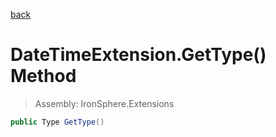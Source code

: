 ﻿

[back](/IronSphere.Extensions/types/DateTimeExtension)

# DateTimeExtension.GetType() Method

> Assembly: IronSphere.Extensions

```csharp
public Type GetType()
```



 